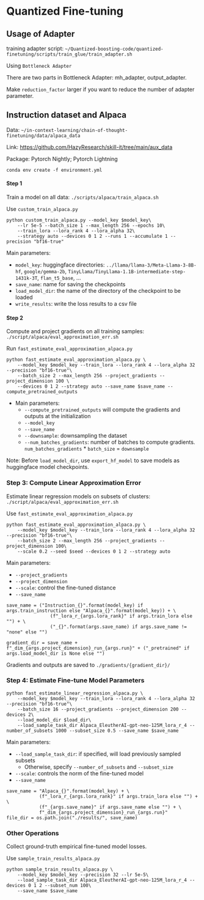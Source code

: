 # Quantized Fine-tuning

## Usage of Adapter

training adapter script: `~/Quantized-boosting-code/quantized-finetuning/scripts/train_glue/train_adapter.sh`

Using ```Bottleneck Adapter```

There are two parts in Bottleneck Adapter: mh_adapter, output_adapter.

Make ```reduction_factor``` larger if you want to reduce the number of adapter parameter. 

## Instruction dataset and Alpaca

Data: `~/in-context-learning/chain-of-thought-finetuning/data/alpaca_data`

Link: https://github.com/HazyResearch/skill-it/tree/main/aux_data 

Package: Pytorch Nightly; Pytorch Lightning

```
conda env create -f environment.yml
```

#### Step 1

Train a model on all data: `./scripts/alpaca/train_alpaca.sh`

Use `custom_train_alpaca.py`
```
python custom_train_alpaca.py --model_key $model_key\
    --lr 5e-5 --batch_size 1 --max_length 256 --epochs 10\
    --train_lora --lora_rank 4 --lora_alpha 32\
    --strategy auto --devices 0 1 2 --runs 1 --accumulate 1 --precision "bf16-true" 
```
Main parameters: 
- `model_key`: huggingface directories: `../llama/llama-3/Meta-Llama-3-8B-hf`, `google/gemma-2b`, `TinyLlama/TinyLlama-1.1B-intermediate-step-1431k-3T`, `flan_t5_base`, ...
- `save_name`: name for saving the checkpoints
- `load_model_dir`: the name of the directory of the checkpoint to be loaded
- `write_results`: write the loss results to a csv file

#### Step 2

Compute and project gradients on all training samples: `./script/alpaca/eval_approximation_err.sh`

Run `fast_estimate_eval_approximation_alpaca.py` 
```
python fast_estimate_eval_approximation_alpaca.py \
    --model_key $model_key --train_lora --lora_rank 4 --lora_alpha 32 --precision "bf16-true"\
    --batch_size 2 --max_length 256 --project_gradients --project_dimension 100 \
    --devices 0 1 2 --strategy auto --save_name $save_name --compute_pretrained_outputs
```
- Main parameters: 
  - `--compute_pretrained_outputs` will compute the gradients and outputs at the initialization
  - `--model_key`
  - `--save_name`
  - `--downsample`: downsampling the dataset
  - `--num_batches_gradients`: number of batches to compute gradients. `num_batches_gradients` * `batch_size` = `downsample`

Note: Before `load_model_dir`, use `export_hf_model` to save models as huggingface model checkpoints. 

### Step 3: Compute Linear Approximation Error

Estimate linear regression models on subsets of clusters: `./script/alpaca/eval_approximation_err.sh`

Use `fast_estimate_eval_approximation_alpaca.py` 
```
python fast_estimate_eval_approximation_alpaca.py \
    --model_key $model_key --train_lora --lora_rank 4 --lora_alpha 32 --precision "bf16-true"\
    --batch_size 2 --max_length 256 --project_gradients --project_dimension 100\
    --scale 0.2 --seed $seed --devices 0 1 2 --strategy auto
```
Main parameters:
- `--project_gradients` 
- `--project_dimension`
- `--scale`: control the fine-tuned distance
- `--save_name`

```
save_name = ("Instruction_{}".format(model_key) if args.train_instruction else "Alpaca_{}".format(model_key)) + \
                (f"_lora_r_{args.lora_rank}" if args.train_lora else "") + \
                ("_{}".format(args.save_name) if args.save_name != "none" else "")

gradient_dir = save_name + f"_dim_{args.project_dimension}_run_{args.run}" + ("_pretrained" if args.load_model_dir is None else "")
```

Gradients and outputs are saved to `./gradients/{gradient_dir}/`


### Step 4: Estimate Fine-tune Model Parameters

```
python fast_estimate_linear_regression_alpaca.py \
    --model_key $model_key --train_lora --lora_rank 4 --lora_alpha 32 --precision "bf16-true"\
    --batch_size 16 --project_gradients --project_dimension 200 --devices 2\
    --load_model_dir $load_dir\
    --load_sample_task_dir Alpaca_EleutherAI-gpt-neo-125M_lora_r_4 --number_of_subsets 1000 --subset_size 0.5 --save_name $save_name
```

Main parameters: 
- `--load_sample_task_dir`: if specified, will load previously sampled subsets
  - Otherwise, specify `--number_of_subsets` and `--subset_size`
- `--scale`: controls the norm of the fine-tuned model
- `--save_name`

```
save_name = "Alpaca_{}".format(model_key) + \
            (f"_lora_r_{args.lora_rank}" if args.train_lora else "") + \
            (f"_{args.save_name}" if args.save_name else "") + \
            f"_dim_{args.project_dimension}_run_{args.run}" 
file_dir = os.path.join("./results/", save_name)
```

### Other Operations

Collect ground-truth empirical fine-tuned model losses. 

Use `sample_train_results_alpaca.py`
```
python sample_train_results_alpaca.py \
    --model_key $model_key --precision 32 --lr 5e-5\
    --load_sample_task_dir Alpaca_EleutherAI-gpt-neo-125M_lora_r_4 --devices 0 1 2 --subset_num 100\
    --save_name $save_name
```

